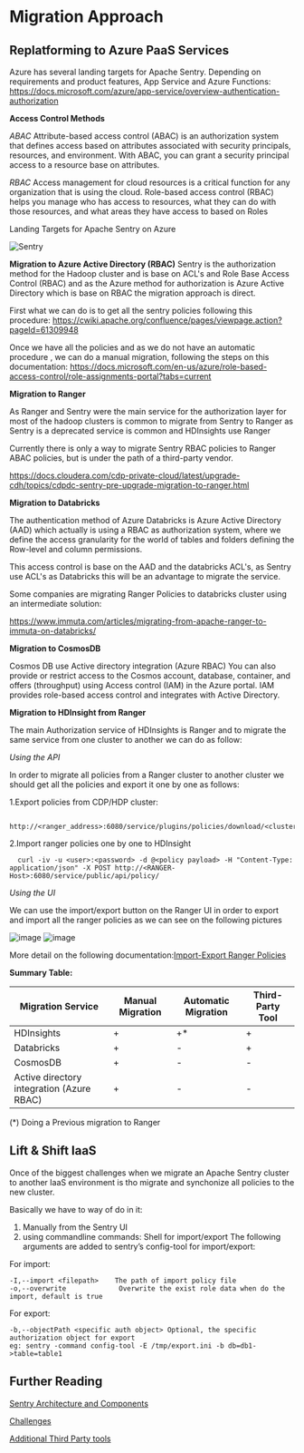 

# Migration Approach

## Replatforming to Azure PaaS Services ##

Azure has several landing targets for Apache Sentry. Depending on requirements and product features, App Service and Azure Functions:
https://docs.microsoft.com/azure/app-service/overview-authentication-authorization

**Access Control Methods** 

*ABAC*
Attribute-based access control (ABAC) is an authorization system that defines access based on attributes associated with security principals, resources, and environment. With ABAC, you can grant a security principal access to a resource base on attributes.

*RBAC*
Access management for cloud resources is a critical function for any organization that is using the cloud. Role-based access control (RBAC) helps you manage who has access to resources, what they can do with those resources, and what areas they have access to based on Roles

Landing Targets for Apache Sentry on Azure


![Sentry](https://user-images.githubusercontent.com/7907123/132818412-f2f22608-7dc9-4a9b-b26f-c18571634ba9.png)


**Migration to Azure Active Directory (RBAC)**
Sentry is the authorization method for the Hadoop cluster and is base on ACL's and Role Base Access Control (RBAC) and as the Azure method for authorization is Azure Active Directory which is base on RBAC the migration approach is direct.

First what we can do is to get all the sentry policies following this procedure:
https://cwiki.apache.org/confluence/pages/viewpage.action?pageId=61309948

Once we have all the policies  and as we do not have an automatic procedure , we can do a manual migration, following the steps on this documentation:
https://docs.microsoft.com/en-us/azure/role-based-access-control/role-assignments-portal?tabs=current

**Migration to Ranger**

As Ranger and Sentry were the main service for the authorization layer for most of the hadoop clusters is common to migrate from Sentry to Ranger as Sentry is a deprecated service is common and HDInsights use Ranger

Currently there is only a way to migrate Sentry RBAC policies to Ranger ABAC policies, but is under the path of a third-party vendor.

https://docs.cloudera.com/cdp-private-cloud/latest/upgrade-cdh/topics/cdpdc-sentry-pre-upgrade-migration-to-ranger.html


**Migration to Databricks**

The authentication method of Azure Databricks is Azure Active Directory (AAD) which actually is using a RBAC as authorization system, where we define the access granularity for the world of tables and folders defining the Row-level and column permissions. 

This access control is base on the AAD and the databricks ACL's, as Sentry use ACL's as Databricks this will be an advantage to migrate the service. 

Some companies are migrating Ranger Policies to databricks cluster using an intermediate solution:

https://www.immuta.com/articles/migrating-from-apache-ranger-to-immuta-on-databricks/

**Migration to CosmosDB**

Cosmos DB use Active directory integration (Azure RBAC)	You can also provide or restrict access to the Cosmos account, database, container, and offers (throughput) using Access control (IAM) in the Azure portal. IAM provides role-based access control and integrates with Active Directory.

**Migration to  HDInsight from Ranger**

The main Authorization service of HDInsights is Ranger and to migrate the same service from one cluster to another we can do as follow:

*Using the API*

In order to migrate all policies from a Ranger cluster to another cluster we should get all the policies and export it one by one as follows:

1.Export policies from CDP/HDP cluster:
```console
  http://<ranger_address>:6080/service/plugins/policies/download/<clustername>_hadoop
```
2.Import ranger policies one by one to HDInsight 
```console  
  curl -iv -u <user>:<password> -d @<policy payload> -H "Content-Type: application/json" -X POST http://<RANGER-Host>:6080/service/public/api/policy/
```  
*Using the UI*

We can use the import/export button on the Ranger UI in order to export and import all the ranger policies as we can see on the following pictures

![image](https://user-images.githubusercontent.com/7907123/125410503-3906c080-e3bd-11eb-9026-758cf6b1e81c.png)
![image](https://user-images.githubusercontent.com/7907123/125410524-3efca180-e3bd-11eb-939f-0042e67cf096.png)


More detail on the following documentation:[Import-Export Ranger Policies](https://cwiki.apache.org/confluence/display/RANGER/User+Guide+For+Import-Export)


**Summary Table:**

| Migration Service                      | Manual Migration                       | Automatic Migration | Third-Party Tool |
| ----------------------------------------- | ------------------------------------------------------------ | ------------------------------------------------------------ |------------------------------------------------------------ |
| HDInsights                         |      + |     +* |     + |
| Databricks                             |     + |     - |      + |
| CosmosDB |     + |     - |      - |
| Active directory integration (Azure RBAC) |     + |     - |      - |

(*) Doing a Previous migration to Ranger


## Lift & Shift IaaS ##

Once of the biggest challenges when we migrate an Apache Sentry cluster to another IaaS environment is tho migrate and synchonize all policies to the new cluster.

Basically we have to way of do in it:

1. Manually from the Sentry UI
2. using commandline commands:
Shell for import/export
The following arguments are added to sentry’s config-tool for import/export:

For import:

```sentry -command config-tool -I <filepath> -o 
-I,--import <filepath>    The path of import policy file 
-o,--overwrite             Overwrite the exist role data when do the import, default is true
```

For export:

```sentry -command config-tool -E <filepath> -b <specific auth object> -E,--export <filepath>       The path of export policy file 
-b,--objectPath <specific auth object> Optional, the specific authorization object for export 
eg: sentry -command config-tool -E /tmp/export.ini -b db=db1->table=table1
```

## Further Reading 

[Sentry Architecture and Components](readme.md)

[Challenges](challenges.md)

[Additional Third Party tools](considerations.md)
